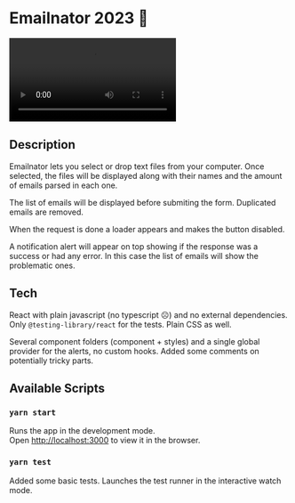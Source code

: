 # Emailnator 2023 🦾

![Demo](./demo.mp4)

## Description

Emailnator lets you select or drop text files from your computer. Once selected, the files will be displayed along with their names and the amount of emails parsed in each one.

The list of emails will be displayed before submiting the form. Duplicated emails are removed.

When the request is done a loader appears and makes the button disabled.

A notification alert will appear on top showing if the response was a success or had any error. In this case the list of emails will show the problematic ones.

## Tech

React with plain javascript (no typescript ☹️) and no external dependencies. Only `@testing-library/react` for the tests. Plain CSS as well.

Several component folders (component + styles) and a single global provider for the alerts, no custom hooks. Added some comments on potentially tricky parts.

## Available Scripts

### `yarn start`

Runs the app in the development mode.<br />
Open [http://localhost:3000](http://localhost:3000) to view it in the browser.

### `yarn test`

Added some basic tests. Launches the test runner in the interactive watch mode.
